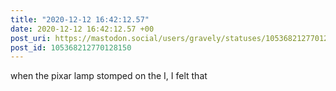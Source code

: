 ```yaml
---
title: "2020-12-12 16:42:12.57"
date: 2020-12-12 16:42:12.57 +00
post_uri: https://mastodon.social/users/gravely/statuses/105368212770128150
post_id: 105368212770128150
---
```

when the pixar lamp stomped on the I, I felt that


